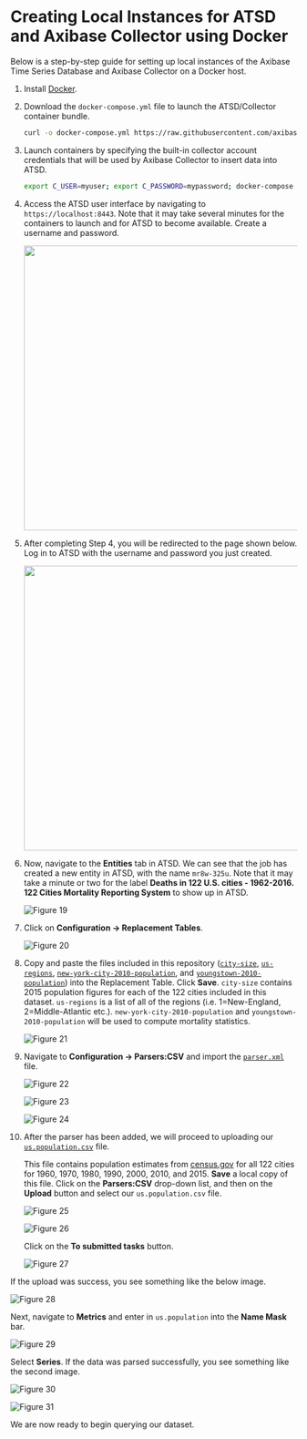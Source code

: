 # Creating Local Instances for ATSD and Axibase Collector using Docker

Below is a step-by-step guide for setting up local instances of the Axibase Time Series Database and Axibase Collector on a Docker host.

1. Install [Docker](https://docs.docker.com/engine/installation/linux/ubuntulinux/).

2. Download the `docker-compose.yml` file to launch the ATSD/Collector container bundle.

   ```sh
   curl -o docker-compose.yml https://raw.githubusercontent.com/axibase/atsd-use-cases/master/research/us-mortality/resources/docker-compose.yml
   ```

3. Launch containers by specifying the built-in collector account credentials that will be used by Axibase Collector to insert data into ATSD.

   ```sh
   export C_USER=myuser; export C_PASSWORD=mypassword; docker-compose pull && docker-compose up -d
   ```

4. Access the ATSD user interface by navigating to `https://localhost:8443`. Note that it may take several minutes for the containers to launch and for ATSD to become
   available. Create a username and password.

   <img src="images/Figure11.png" width="500" >

5. After completing Step 4, you will be redirected to the page shown below. Log in to ATSD with the username and password you just created.

    <img src="images/Figure12.png" width="500" >

6. Now, navigate to the **Entities** tab in ATSD. We can see that the job has created a new entity in ATSD, with the name `mr8w-325u`. Note that it may take a minute or two for the label **Deaths
   in 122 U.S. cities - 1962-2016. 122 Cities Mortality Reporting System** to show up in ATSD.

   ![Figure 19](./images/Figure19.png)

7. Click on **Configuration -> Replacement Tables**.

   ![Figure 20](./images/Figure20.png)

8. Copy and paste the files included in this repository ([`city-size`](./resources/city-size.txt), [`us-regions`](./resources/us-regions.txt),
   [`new-york-city-2010-population`](./resources/new-york-city-2010-population.txt), and [`youngstown-2010-population`](./resources/youngstown-2010-population.txt))
   into the Replacement Table. Click **Save**. `city-size` contains 2015 population figures for each of the 122 cities included in this dataset. `us-regions` is a list of all of the regions
   (i.e. 1=New-England, 2=Middle-Atlantic etc.). `new-york-city-2010-population` and `youngstown-2010-population` will be used to compute mortality statistics.

   ![Figure 21](./images/Figure21.png)

9. Navigate to **Configuration -> Parsers:CSV** and import the [`parser.xml`](./resources/parser.xml) file.

   ![Figure 22](./images/Figure22.png)

   ![Figure 23](./images/Figure23.png)

   ![Figure 24](./images/Figure24.png)

10. After the parser has been added, we will proceed to uploading our [`us.population.csv`](./resources/us.population.csv) file.

    This file contains population estimates from [census.gov](http://www.census.gov/data.html) for all 122 cities for 1960, 1970, 1980, 1990, 2000, 2010,
    and 2015. **Save** a local copy of this file. Click on the **Parsers:CSV** drop-down list, and then on the **Upload** button and select our `us.population.csv` file.

    ![Figure 25](./images/Figure25.png)

    ![Figure 26](./images/Figure26.png)

    Click on the **To submitted tasks** button.

    ![Figure 27](./images/Figure27.png)

   If the upload was success, you see something like the below image.

   ![Figure 28](./images/Figure28.png)

Next, navigate to **Metrics** and enter in `us.population` into the **Name Mask** bar.

   ![Figure 29](./images/Figure29.png)

   Select **Series**. If the data was parsed successfully, you see something like the second image.

   ![Figure 30](./images/Figure30.png)

   ![Figure 31](./images/Figure31.png)

We are now ready to begin querying our dataset.